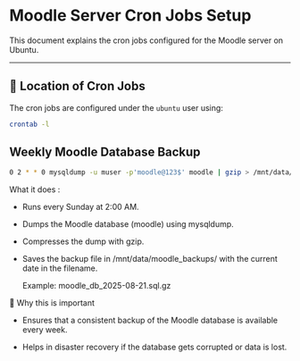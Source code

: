 # Moodle Server Cron Jobs Setup

This document explains the cron jobs configured for the Moodle server on Ubuntu.

---

## 📌 Location of Cron Jobs
The cron jobs are configured under the `ubuntu` user using:

```bash
crontab -l
```

##  Weekly Moodle Database Backup
```bash
0 2 * * 0 mysqldump -u muser -p'moodle@123$' moodle | gzip > /mnt/data/moodle_backups/moodle_db_$(date +\%F).sql.gz
```
What it does :

- Runs every Sunday at 2:00 AM.

- Dumps the Moodle database (moodle) using mysqldump.

- Compresses the dump with gzip.

- Saves the backup file in /mnt/data/moodle_backups/ with the current date in the filename.

    Example: moodle_db_2025-08-21.sql.gz

🔹 Why this is important

- Ensures that a consistent backup of the Moodle database is available every week.

- Helps in disaster recovery if the database gets corrupted or data is lost.
